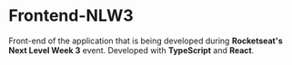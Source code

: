 # Frontend-NLW3
 Front-end of the application that is being developed during **Rocketseat's Next Level Week 3** event.
 Developed with **TypeScript** and **React**.
